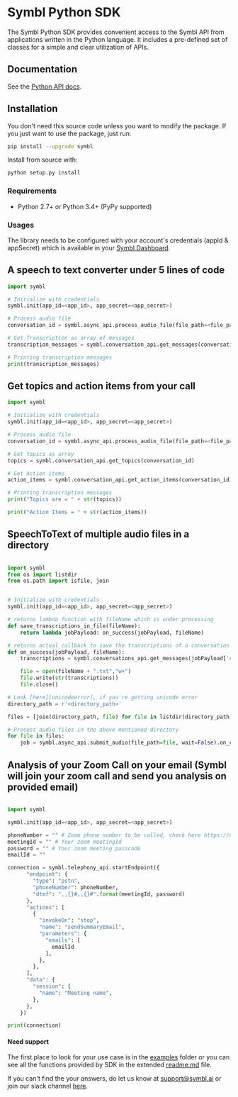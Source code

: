 # Symbl Python SDK

The Symbl Python SDK provides convenient access to the Symbl API from applications written in the Python language. It includes a pre-defined set of classes for a simple and clear utilization of APIs.


## Documentation

See the [Python API docs](https://docs.symbl.ai/docs/).


## Installation

You don't need this source code unless you want to modify the package. If you just
want to use the package, just run:

```sh
pip install --upgrade symbl
```

Install from source with:

```sh
python setup.py install
```

### Requirements

-   Python 2.7+ or Python 3.4+ (PyPy supported)

### Usages

The library needs to be configured with your account's credentials (appId & appSecret) which is
available in your [Symbl Dashboard][api-keys].


## A speech to text converter under 5 lines of code

```python
import symbl

# Initialize with credentials
symbl.init(app_id=<app_id>, app_secret=<app_secret>)

# Process audio file
conversation_id = symbl.async_api.process_audio_file(file_path=<file_path>)

# Get Transcription as array of messages
transcription_messages = symbl.conversation_api.get_messages(conversation_id)

# Printing transcription messages
print(transcription_messages)
```

## Get topics and action items from your call

```python
import symbl

# Initialize with credentials
symbl.init(app_id=<app_id>, app_secret=<app_secret>)

# Process audio file
conversation_id = symbl.async_api.process_audio_file(file_path=<file_path>)

# Get topics as array
topics = symbl.conversation_api.get_topics(conversation_id)

# Get Action items
action_items = symbl.conversation_api.get_action_items(conversation_id)

# Printing transcription messages
print("Topics are = " + str(topics))

print("Action Items = " + str(action_items))
```

## SpeechToText of multiple audio files in a directory 

```python

import symbl
from os import listdir
from os.path import isfile, join


# Initialize with credentials
symbl.init(app_id=<app_id>, app_secret=<app_secret>)

# returns lambda function with fileName which is under processing
def save_transcriptions_in_file(fileName):
    return lambda jobPayload: on_success(jobPayload, fileName)

# returns actual callback to save the transcriptions of a conversation in a file
def on_success(jobPayload, fileName):
    transcriptions = symbl.conversations_api.get_messages(jobPayload['conversationId'])

    file = open(fileName + ".txt","w+")
    file.write(str(transcriptions))
    file.close()

# Look [here][unicodeerror], if you're getting unicode error
directory_path = r'<directory_path>'

files = [join(directory_path, file) for file in listdir(directory_path) if isfile(join(directory_path, file))]

# Process audio files in the above mentioned directory
for file in files:
    job = symbl.async_api.submit_audio(file_path=file, wait=False).on_complete(save_transcriptions_in_file(file))

```

## Analysis of your Zoom Call on your email (Symbl will join your zoom call and send you analysis on provided email)

```python

import symbl

symbl.init(app_id=<app_id>, app_secret=<app_secret>)

phoneNumber = "" # Zoom phone number to be called, check here https://us02web.zoom.us/zoomconference
meetingId = "" # Your zoom meetingId
password = "" # Your zoom meeting passcode
emailId = ""

connection = symbl.telephony_api.startEndpoint({
      "endpoint": {
        "type": "pstn",
        "phoneNumber": phoneNumber,
        "dtmf": ",,{}#,,{}#".format(meetingId, password)
      },
      "actions": [
        {
          "invokeOn": "stop",
          "name": "sendSummaryEmail",
          "parameters": {
            "emails": [
              emailId
            ],
          },
        },
      ],
      "data": {
        "session": {
          "name": "Meeting name",
        },
      },
    })

print(connection)

```

#### Need support

The first place to look for your use case is in the [examples][examples] folder or you can see all the functions provided by SDK in the extended [readme.md][extended-readme] file.

If you can't find the your answers, do let us know at support@symbl.ai or join our slack channel [here][slack-invite].

[api-keys]: https://platform.symbl.ai/#/login
[symbl-docs]: https://docs.symbl.ai/docs/
[extended-readme]: https://github.com/symblai/symbl-python/blob/main/symbl/readme.md
[examples]: https://github.com/symblai/symbl-python/tree/main/example
[unicodeerror]: https://stackoverflow.com/questions/37400974/unicode-error-unicodeescape-codec-cant-decode-bytes-in-position-2-3-trunca
[slack-invite]: https://symbldotai.slack.com/join/shared_invite/zt-4sic2s11-D3x496pll8UHSJ89cm78CA#/